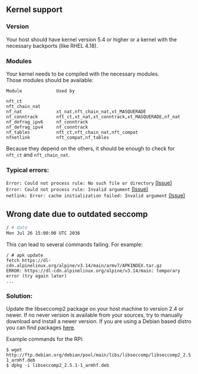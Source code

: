 ## Kernel support

### Version

Your host should have kernel version 5.4 or higher or a kernel with the necessary backports (like RHEL 4.18).

### Modules

Your kernel needs to be compiled with the necessary modules.  
Those modules should be available:
```
Module             Used by

nft_ct             
nft_chain_nat      
nf_nat             xt_nat,nft_chain_nat,xt_MASQUERADE
nf_conntrack       nft_ct,xt_nat,xt_conntrack,xt_MASQUERADE,nf_nat
nf_defrag_ipv6     nf_conntrack
nf_defrag_ipv4     nf_conntrack
nf_tables          nft_ct,nft_chain_nat,nft_compat
nfnetlink          nft_compat,nf_tables
```

Because they depend on the others, it should be enough to check for `nft_ct` and `nft_chain_nat`.

### Typical errors:

`Error: Could not process rule: No such file or directory` [(Issue)](https://github.com/Trigus42/alpine-qbittorrentvpn/issues/66)  
`Error: Could not process rule: Invalid argument` [(Issue)](https://github.com/Trigus42/alpine-qbittorrentvpn/issues/50)  
`netlink: Error: cache initialization failed: Invalid argument` [(Issue)](https://github.com/Trigus42/alpine-qbittorrentvpn/issues/52)  

## Wrong date due to outdated seccomp
```sh
/ # date
Mon Jul 26 15:00:00 UTC 2036
```

This can lead to several commands failing. For example:
```
/ # apk update
fetch https://dl-cdn.alpinelinux.org/alpine/v3.14/main/armv7/APKINDEX.tar.gz
ERROR: https://dl-cdn.alpinelinux.org/alpine/v3.14/main: temporary error (try again later)
...
```

### Solution:  
Update the libseccomp2 package on your host machine to version 2.4 or newer. If no never version is available from your sources, try to manually download and install a newer version. If you are using a Debian based distro you can find packages [here](http://ftp.debian.org/debian/pool/main/libs/libseccomp/).

Example commands for the RPi:
```
$ wget http://ftp.debian.org/debian/pool/main/libs/libseccomp/libseccomp2_2.5.1-1_armhf.deb
$ dpkg -i libseccomp2_2.5.1-1_armhf.deb
```
